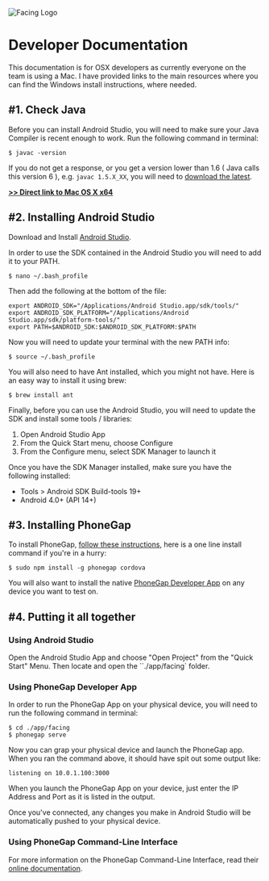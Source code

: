 ![Facing Logo](https://raw.githubusercontent.com/manifestinteractive/facing/master/assets/logo/exports/main/rectangle/logo_rectangle_github.png)



Developer Documentation
===

This documentation is for OSX developers as currently everyone on the team is using a Mac.  I have provided links to the main resources where you can find the Windows install instructions, where needed.

\#1. Check Java
---

Before you can install Android Studio, you will need to make sure your Java Compiler is recent enough to work. Run the following command in terminal:

    $ javac -version

If you do not get a response, or you get a version lower than 1.6 ( Java calls this version 6 ), e.g. `javac 1.5.X_XX`, you will need to [download the latest](http://www.oracle.com/technetwork/java/javase/downloads/jdk8-downloads-2133151.html).

**[>> Direct link to Mac OS X x64](http://download.oracle.com/otn-pub/java/jdk/8u11-b12/jdk-8u11-macosx-x64.dmg)**


\#2. Installing Android Studio
---

Download and Install [Android Studio](http://developer.android.com/sdk/installing/studio.html).

In order to use the SDK contained in the Android Studio you will need to add it to your PATH.

    $ nano ~/.bash_profile

Then add the following at the bottom of the file:

    export ANDROID_SDK="/Applications/Android Studio.app/sdk/tools/"
    export ANDROID_SDK_PLATFORM="/Applications/Android Studio.app/sdk/platform-tools/"
    export PATH=$ANDROID_SDK:$ANDROID_SDK_PLATFORM:$PATH

Now you will need to update your terminal with the new PATH info:

    $ source ~/.bash_profile

You will also need to have Ant installed, which you might not have.  Here is an easy way to install it using brew:

    $ brew install ant

Finally, before you can use the Android Studio, you will need to update the SDK and install some tools / libraries:

1. Open Android Studio App
2. From the Quick Start menu, choose Configure
3. From the Configure menu, select SDK Manager to launch it

Once you have the SDK Manager installed, make sure you have the following installed:

* Tools > Android SDK Build-tools 19+
* Android 4.0+ (API 14+)

\#3. Installing PhoneGap
---

To install PhoneGap, [follow these instructions](http://phonegap.com/install/), here is a one line install command if you're in a hurry:

    $ sudo npm install -g phonegap cordova

You will also want to install the native [PhoneGap Developer App](http://app.phonegap.com/) on any device you want to test on.

\#4. Putting it all together
---

### Using Android Studio

Open the Android Studio App and choose "Open Project" from the "Quick Start" Menu.  Then locate and open the ``./app/facing` folder.

### Using PhoneGap Developer App

In order to run the PhoneGap App on your physical device, you will need to run the following command in terminal:

    $ cd ./app/facing
    $ phonegap serve

Now you can grap your physical device and launch the PhoneGap app. When you ran the command above, it should have spit out some output like:

    listening on 10.0.1.100:3000

When you launch the PhoneGap App on your device, just enter the IP Address and Port as it is listed in the output.

Once you've connected, any changes you make in Android Studio will be automatically pushed to your physical device.

### Using PhoneGap Command-Line Interface

For more information on the PhoneGap Command-Line Interface, read their [online documentation](http://docs.phonegap.com/en/3.5.0/guide_cli_index.md.html#The%20Command-Line%20Interface).
